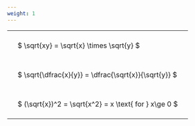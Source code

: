 ```yaml
---
weight: 1
---
```


<style type="text/css">
#T_4aef0 th.col_heading {
  text-align: left;
  font-size: 1em;
}
#T_4aef0 td {
  text-align: left;
  font-size: 1em;
  padding: 1.5em;
}
</style>
<table id="T_4aef0">
  <thead>
  </thead>
  <tbody>
    <tr>
      <td id="T_4aef0_row0_col0" class="data row0 col0" >$ \sqrt{xy} = \sqrt{x} \times \sqrt{y} $</td>
    </tr>
    <tr>
      <td id="T_4aef0_row1_col0" class="data row1 col0" >$ \sqrt{\dfrac{x}{y}} = \dfrac{\sqrt{x}}{\sqrt{y}} $</td>
    </tr>
    <tr>
      <td id="T_4aef0_row2_col0" class="data row2 col0" >$ (\sqrt{x})^2 = \sqrt{x^2} = x \text{ for } x\ge 0 $</td>
    </tr>
  </tbody>
</table>
